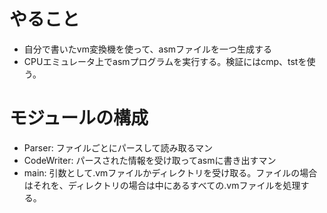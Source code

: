 # やること

- 自分で書いたvm変換機を使って、asmファイルを一つ生成する
- CPUエミュレータ上でasmプログラムを実行する。検証にはcmp、tstを使う。

# モジュールの構成

- Parser: ファイルごとにパースして読み取るマン
- CodeWriter: パースされた情報を受け取ってasmに書き出すマン
- main: 引数として.vmファイルかディレクトリを受け取る。ファイルの場合はそれを、ディレクトリの場合は中にあるすべての.vmファイルを処理する。
